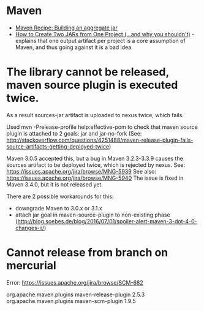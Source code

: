 # Maven

* [Maven Recipe: Building an aggregate jar](https://rombertw.wordpress.com/2010/05/14/maven-recipe-building-an-aggregate-jar/)
* [How to Create Two JARs from One Project (...and why you shouldn't)](http://blog.sonatype.com/2010/01/how-to-create-two-jars-from-one-project-and-why-you-shouldnt/) - explains that one output artifact per project is a core assumption of Maven, and thus going against it is a bad idea.

# The library cannot be released, maven source plugin is executed twice.
As a result sources-jar artifact is uploaded to nexus twice, which fails.

Used
mvn -Prelease-profile help:effective-pom
to check that maven source plugin is attached to 2 goals: jar and jar-no-fork
(See: http://stackoverflow.com/questions/4251488/maven-release-plugin-fails-source-artifacts-getting-deployed-twice)

Maven 3.0.5 accepted this, but a bug in Maven 3.2.3-3.3.9 causes the sources artifact to be deployed twice, which is rejected by nexus.
See: https://issues.apache.org/jira/browse/MNG-5939
See also: https://issues.apache.org/jira/browse/MNG-5940
The issue is fixed in Maven 3.4.0, but it is not released yet.

There are 2 possible workarounds for this:
- downgrade Maven to 3.0.x or 3.1.x
- attach jar goal in maven-source-plugin to non-existing phase (http://blog.soebes.de/blog/2016/07/01/spoiler-alert-maven-3-dot-4-0-changes-ii/)



# Cannot release from branch on mercurial
Error: https://issues.apache.org/jira/browse/SCM-682

<plugin>
    <groupId>org.apache.maven.plugins</groupId>
    <artifactId>maven-release-plugin</artifactId>
    <version>2.5.3</version>
    <dependencies>
        <dependency>
            <!-- Specify the version of maven-scm-plugin to avoid https://issues.apache.org/jira/browse/SCM-682
            (Maven release fails when releasing from a named branch)
            -->
            <groupId>org.apache.maven.plugins</groupId>
            <artifactId>maven-scm-plugin</artifactId>
            <version>1.9.5</version>
        </dependency>
    </dependencies>
</plugin>
